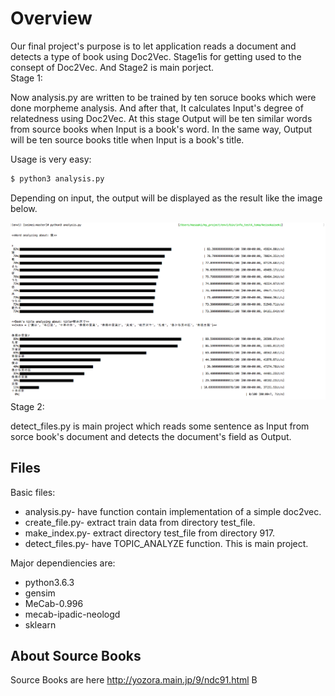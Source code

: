 <html>
<body>
  <h1>Overview</h1>
  Our final project's purpose is to let application reads a document and detects a type of book using Doc2Vec. Stage1is for getting used to the consept of Doc2Vec. And Stage2 is main porject.

<div>
Stage 1:
<p> Now analysis.py are written to be trained by ten soruce books which were done morpheme analysis. And after that, It calculates Input's degree of relatedness using Doc2Vec. At this stage Output will be ten similar words from source books when Input is a book's word. In the same way, Output will be ten source books title when Input is a book's title.</p>

Usage is very easy:

```sh
$ python3 analysis.py
```

  Depending on input, the output will be displayed as the result like the image below. 
  <div>
<img alt="er" src="https://github.com/Eljefemasao/Natural-Language-Analysis/blob/image/image/graph1.png")
     </div>
</div>

<div>
  Stage 2:
  <p>detect_files.py is main project which reads some sentence as Input from sorce book's document and detects the document's field as Output.</p>
</div>

  <h2>Files</h2>

  Basic files:  
  <ul>
    <li>analysis.py- have function contain implementation of a simple doc2vec.</li>
    <li>create_file.py- extract train data from directory test_file.</li>
    <li>make_index.py- extract directory test_file from directory 917.</li>
    <li>detect_files.py- have TOPIC_ANALYZE function. This is main project.</li>
  </ul>
  
  Major dependiencies are:
  
  <ul>
    <li>python3.6.3</li>
    <li>gensim</li>
    <li>MeCab-0.996</li>
    <li>mecab-ipadic-neologd</li>
    <li>sklearn</li>
  </ul>
  <h2>About Source Books</h2>
  Source Books are here <a href="http://yozora.main.jp/9/ndc91.html">http://yozora.main.jp/9/ndc91.html</a>

</body>
</html>
B
